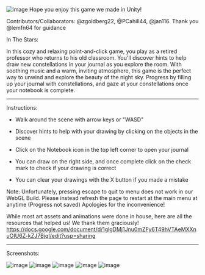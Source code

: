 ![image](https://github.com/b-loo/In-The-Stars-Game/assets/115095351/fafb94e5-673b-4020-8778-d38404ff4156)
Hope you enjoy this game we made in Unity!

Contributors/Collaborators: @zgoldberg22, @PCahill44, @jan116.
Thank you @lemfn64 for guidance

In The Stars:

In this cozy and relaxing point-and-click game, you play as a retired professor who returns to his old classroom. You'll discover hints to help draw new constellations in your journal as you explore the room. With soothing music and a warm, inviting atmosphere, this game is the perfect way to unwind and explore the beauty of the night sky. Progress by filling up your journal with constellations, and gaze at your constellations once your notebook is complete.

---------------------------------------------------------------------------------------------------

Instructions: 

- Walk around the scene with arrow keys or "WASD"

- Discover hints to help with your drawing by clicking on the objects in the scene

- Click on the Notebook icon in the top left corner to open your journal

- You can draw on the right side, and once complete click on the check mark to check if your drawing is correct

- You can clear your drawings with the X button if you made a mistake

Note: Unfortunately, pressing escape to quit to menu does not work in our WebGL Build. Please instead refresh the page to restart at the main menu at anytime (Progress not saved) Apologies for the inconvenience!

While most art assets and animations were done in house, here are all the resources that helped us! We thank them graciously! 
https://docs.google.com/document/d/1glgDMj1Jnu0mZFy6T49hVTAeMXXnuOIU6Z-kZJ7BjqI/edit?usp=sharing

---------------------------------------------------------------------------------------------------

Screenshots:


![image](https://github.com/b-loo/In-The-Stars-Game/assets/115095351/75a5985e-20cc-458b-856c-fb6213a094af)
![image](https://github.com/b-loo/In-The-Stars-Game/assets/115095351/2711054d-8ec4-4d1c-94b4-1fbd9660e8d0)
![image](https://github.com/b-loo/In-The-Stars-Game/assets/115095351/01ddc64f-ede9-4fba-9d9e-8344f41347e6)
![image](https://github.com/b-loo/In-The-Stars-Game/assets/115095351/773482ec-bf01-4e58-9568-dc1a19611f39)
![image](https://github.com/b-loo/In-The-Stars-Game/assets/115095351/45facf4b-ed65-45af-ae9b-e889e848eced)


